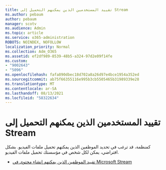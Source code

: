 ```yaml
---
title: تقييد المستخدمين الذين يمكنهم التحميل إلى Stream
ms.author: pebaum
author: pebaum
manager: scotv
ms.audience: Admin
ms.topic: article
ms.service: o365-administration
ROBOTS: NOINDEX, NOFOLLOW
localization_priority: Normal
ms.collection: Adm_O365
ms.assetid: ef2df989-8539-48b5-a324-97d2e09f14fe
ms.custom:
- "9002643"
- "5096"
ms.openlocfilehash: fafa890dbec18d702a8a26d97e4bce1954a352ed
ms.sourcegitcommit: ab75f66355116e995b3cb5505465b31989339e28
ms.translationtype: MT
ms.contentlocale: ar-SA
ms.lasthandoff: 08/13/2021
ms.locfileid: "58322634"
---
```

# <a name="restrict-users-who-can-upload-to-stream"></a>تقييد المستخدمين الذين يمكنهم التحميل إلى Stream

كمنظمة، قد ترغب في تحديد الموظفين الذين يمكنهم تحميل ملفات الفيديو. بشكل افتراضي، يمكن لكل شخص في مؤسستك تحميل ملفات الفيديو.

- [تقييد الموظفين الذين يمكنهم إنشاء محتوى في Microsoft Stream](https://docs.microsoft.com/stream/restrict-uploaders)
